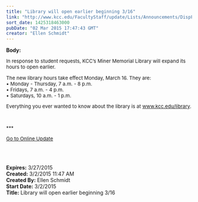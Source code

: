 ```yaml
---
title: "​Library will open earlier beginning 3/16"
link: "http://www.kcc.edu/FacultyStaff/update/Lists/Announcements/DispForm.aspx?ID=1842"
sort_date: 1425318463000
pubDate: "02 Mar 2015 17:47:43 GMT"
creator: "Ellen Schmidt"
---
```


<div><b>Body:</b> <div class="ExternalClass84143AB46AD246589D46807A8F84D67E"><p style="font-size:10pt">In response to student requests, KCC’s Miner Memorial Library will expand its hours to open earlier.</p>
<p style="font-size:10pt">The new library hours take effect Monday, March 16. They are:<br />• Monday - Thursday, 7 a.m. - 8 p.m.<br />• Fridays, 7 a.m. - 4 p.m.<br />• Saturdays, 10 a.m. - 1 p.m.</p>
<p style="font-size:10pt">Everything you ever wanted to know about the library is at <a href="/library">www.kcc.edu/library</a>.</p>
<p style="font-size:10pt"> </p>
<p style="font-size:10pt">***</p>
<p style="font-size:10pt"><a href="/update">Go to Online Update</a></p>
<p><br /><br /></p></div></div>
<div><b>Expires:</b> 3/27/2015</div>
<div><b>Created:</b> 3/2/2015 11:47 AM</div>
<div><b>Created By:</b> Ellen Schmidt</div>
<div><b>Start Date:</b> 3/2/2015</div>
<div><b>Title:</b> ​Library will open earlier beginning 3/16</div>

